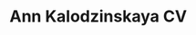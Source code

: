 # Ann Kalodzinskaya CV
<a href="https://bukatik.github.io/rsschool-cv/cv"><a>
<a href="https://bukatik.github.io/rsschool-cv/"></a>